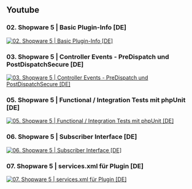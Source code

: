 ## Youtube

### 02. Shopware 5 | Basic Plugin-Info [DE]

[![02. Shopware 5 | Basic Plugin-Info [DE]](https://i.ytimg.com/vi/j9PoAUt0V6w/hqdefault.jpg)](https://www.youtube.com/watch?v=j9PoAUt0V6w "02. Shopware 5 | Basic Plugin-Info [DE]")


### 03. Shopware 5 | Controller Events - PreDispatch und PostDispatchSecure [DE]

[![03. Shopware 5 | Controller Events - PreDispatch und PostDispatchSecure [DE]](https://i.ytimg.com/vi/e7o-EhlawHQ/hqdefault.jpg)](https://youtu.be/e7o-EhlawHQ "03. Shopware 5 | Controller Events - PreDispatch und PostDispatchSecure [DE]")


### 05. Shopware 5 | Functional / Integration Tests mit phpUnit [DE]

[![05. Shopware 5 | Functional / Integration Tests mit phpUnit [DE]](https://i.ytimg.com/vi/MiUR1dzjvCM/hqdefault.jpg)](https://youtu.be/MiUR1dzjvCM "05. Shopware 5 | Functional / Integration Tests mit phpUnit [DE]")


### 06. Shopware 5 | Subscriber Interface [DE]

[![06. Shopware 5 | Subscriber Interface [DE]](https://i.ytimg.com/vi/Fb2oQI3mL6E/hqdefault.jpg)](https://youtu.be/Fb2oQI3mL6E "06. Shopware 5 | Subscriber Interface [DE]")


### 07. Shopware 5 | services.xml für Plugin [DE]

[![07. Shopware 5 | services.xml für Plugin [DE]](https://i.ytimg.com/vi/rkry7PVpRwk/hqdefault.jpg)](https://youtu.be/rkry7PVpRwk "07. Shopware 5 | services.xml für Plugin [DE]")
